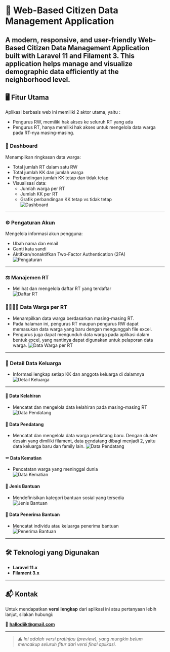 # 🎯 Web-Based Citizen Data Management Application

A modern, responsive, and user-friendly **Web-Based Citizen Data Management Application** built with **Laravel 11** and **Filament 3**. This application helps manage and visualize demographic data efficiently at the neighborhood level.
---

## 🖥️ Fitur Utama
Aplikasi berbasis web ini memiliki 2 aktor utama, yaitu :
- Pengurus RW, memiliki hak akses ke seluruh RT yang ada
- Pengurus RT, hanya memiliki hak akses untuk mengelola data warga pada RT-nya masing-masing.
### 👤 Dashboard
Menampilkan ringkasan data warga:
- Total jumlah RT dalam satu RW
- Total jumlah KK dan jumlah warga
- Perbandingan jumlah KK tetap dan tidak tetap
- Visualisasi data:
  - Jumlah warga per RT
  - Jumlah KK per RT
  - Grafik perbandingan KK tetap vs tidak tetap  
![Dashboard](./images/1.png)

---

### ⚙️ Pengaturan Akun
Mengelola informasi akun pengguna:
- Ubah nama dan email
- Ganti kata sandi
- Aktifkan/nonaktifkan Two-Factor Authentication (2FA)  
![Pengaturan](./images/2.png)

---

### ⚖️ Manajemen RT
- Melihat dan mengelola daftar RT yang terdaftar  
![Daftar RT](./images/3.png)

### 👨‍👩‍👧‍👦 Data Warga per RT
- Menampilkan data warga berdasarkan masing-masing RT. 
- Pada halaman ini, pengurus RT maupun pengurus RW dapat memasukan data warga yang baru dengan mengunggah file excel. 
- Pengurus juga dapat mengunduh data warga pada aplikasi dalam bentuk excel, yang nantinya dapat digunakan untuk pelaporan data warga.
![Data Warga per RT](./images/4.png)

---

### 📝 Detail Data Keluarga
- Informasi lengkap setiap KK dan anggota keluarga di dalamnya  
![Detail Keluarga](./images/5.png)

---

#### 🧳 Data Kelahiran
- Mencatat dan mengelola data kelahiran pada masing-masing RT
![Data Pendatang](./images/8.png)

#### 🧳 Data Pendatang
- Mencatat dan mengelola data warga pendatang baru. Dengan cluster desain yang dimiliki filament, data pendatang dibagi menjadi 2, yaitu data keluarga baru dan family lain.
![Data Pendatang](./images/12.png)

#### ⚰️ Data Kematian
- Pencatatan warga yang meninggal dunia  
![Data Kematian](./images/9.png)

#### 🎁 Jenis Bantuan
- Mendefinisikan kategori bantuan sosial yang tersedia  
![Jenis Bantuan](./images/7.png)

#### 👥 Data Penerima Bantuan
- Mencatat individu atau keluarga penerima bantuan  
![Penerima Bantuan](./images/6.png)

---

## 🛠️ Teknologi yang Digunakan

- **Laravel 11.x**
- **Filament 3.x**

---

## 📬 Kontak

Untuk mendapatkan **versi lengkap** dari aplikasi ini atau pertanyaan lebih lanjut, silakan hubungi:

💌 **hallodiik@gmail.com**

---

> ⚠️ *Ini adalah versi pratinjau (preview), yang mungkin belum mencakup seluruh fitur dari versi final aplikasi.*